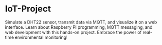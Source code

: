 # IoT-Project
Simulate a DHT22 sensor, transmit data via MQTT, and visualize it on a web interface.  Learn about Raspberry Pi programming, MQTT messaging, and web development with this hands-on project.  Embrace the power of real-time environmental monitoring!
